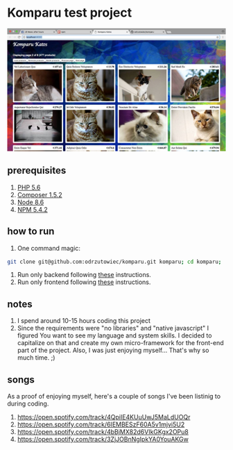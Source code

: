 # Komparu test project

![screen](screen.jpg)

## prerequisites
1. [PHP 5.6](http://php.net/)
1. [Composer 1.5.2](https://getcomposer.org/)
1. [Node 8.6](https://nodejs.org/)
1. [NPM 5.4.2](https://www.npmjs.com/)

## how to run
1. One command magic:
  ```sh
  git clone git@github.com:odrzutowiec/komparu.git komparu; cd komparu; ./run.sh
  ```
1. Run only backend following [these](backend/README.md) instructions.
1. Run only frontend following [these](frontend/README.md) instructions.

## notes
1. I spend around 10-15 hours coding this project
1. Since the requirements were "no libraries" and "native javascript" I figured
  You want to see my language and system skills. I decided to capitalize on
  that and create my own micro-framework for the front-end part of the project.
  Also, I was just enjoying myself... That's why so much time. ;)

## songs
As a proof of enjoying myself, here's a couple of songs I've been listinig
to during coding.
1. https://open.spotify.com/track/4QpiIE4KUuUwJ5MaLdUOQr
1. https://open.spotify.com/track/6IEMBESzF60A5v1mjvi5U2
1. https://open.spotify.com/track/4bBjMX82d6VIkGKgx2OPu8
1. https://open.spotify.com/track/3ZjJOBnNgIpkYA0YouAKGw
